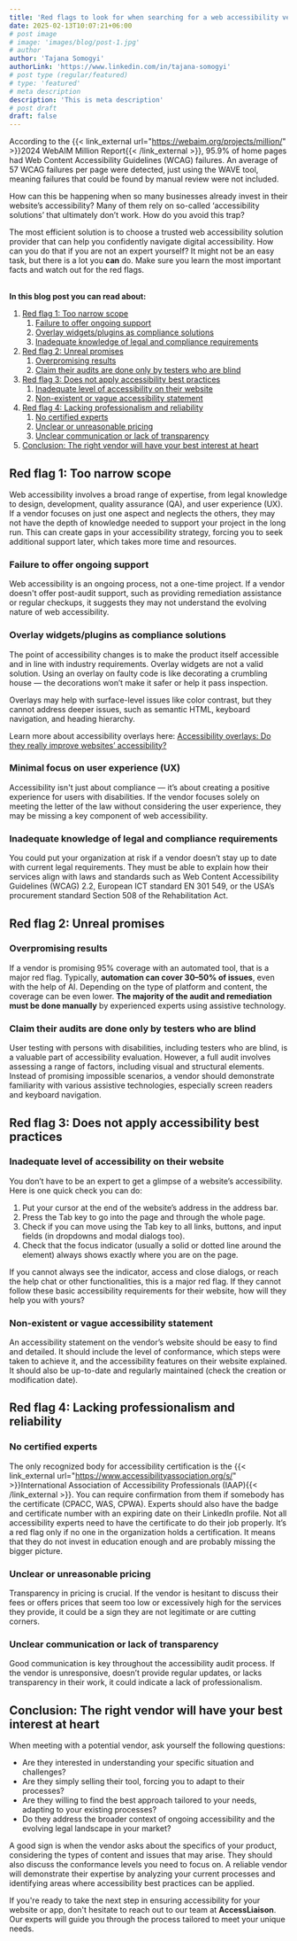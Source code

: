 ```yaml
---
title: 'Red flags to look for when searching for a web accessibility vendor'
date: 2025-02-13T10:07:21+06:00
# post image
# image: 'images/blog/post-1.jpg'
# author
author: 'Tajana Somogyi'
authorLink: 'https://www.linkedin.com/in/tajana-somogyi'
# post type (regular/featured)
# type: 'featured'
# meta description
description: 'This is meta description'
# post draft
draft: false
---
```



​​According to the {{< link_external url="https://webaim.org/projects/million/" >}}2024 WebAIM Million Report{{< /link_external >}}, 95.9% of home pages had Web Content Accessibility Guidelines (WCAG) failures. An average of 57 WCAG failures per page were detected, just using the WAVE tool, meaning failures that could be found by manual review were not included.

How can this be happening when so many businesses already invest in their website’s accessibility? Many of them rely on so-called ‘accessibility solutions’ that ultimately don’t work. How do you avoid this trap?

The most efficient solution is to choose a trusted web accessibility solution provider that can help you confidently navigate digital accessibility. How can you do that if you are not an expert yourself? It might not be an easy task, but there is a lot you **can** do. Make sure you learn the most important facts and watch out for the red flags.

\
**In this blog post you can read about:** 
1. [Red flag 1: Too narrow scope](#red-flag-1-too-narrow-scope)
    1. [Failure to offer ongoing support](#failure-to-offer-ongoing-support)
    1. [Overlay widgets/plugins as compliance solutions](#overlay-widgetsplugins-as-compliance-solutions)
    1. [Inadequate knowledge of legal and compliance requirements](#inadequate-knowledge-of-legal-and-compliance-requirements)
1. [Red flag 2: Unreal promises](#red-flag-2-unreal-promises)
    1. [Overpromising results](#overpromising-results)
    1. [Claim their audits are done only by testers who are blind](#claim-their-audits-are-done-only-by-testers-who-are-blind)
1. [Red flag 3: Does not apply accessibility best practices](#red-flag-3-does-not-apply-accessibility-best-practices)
    1. [Inadequate level of accessibility on their website](#inadequate-level-of-accessibility-on-their-website)
    1. [Non-existent or vague accessibility statement](#non-existent-or-vague-accessibility-statement)
1. [Red flag 4: Lacking professionalism and reliability](#red-flag-4-lacking-professionalism-and-reliability)
    1. [No certified experts](#no-certified-experts)
    1. [Unclear or unreasonable pricing](#unclear-or-unreasonable-pricing)
    1. [Unclear communication or lack of transparency](#unclear-communication-or-lack-of-transparency)
1. [Conclusion: The right vendor will have your best interest at heart](#conclusion-the-right-vendor-will-have-your-best-interest-at-heart)
 



## Red flag 1: Too narrow scope 

Web accessibility involves a broad range of expertise, from legal knowledge to design, development, quality assurance (QA), and user experience (UX). If a vendor focuses on just one aspect and neglects the others, they may not have the depth of knowledge needed to support your project in the long run. This can create gaps in your accessibility strategy, forcing you to seek additional support later, which takes more time and resources.

### Failure to offer ongoing support 

Web accessibility is an ongoing process, not a one-time project. If a vendor doesn't offer post-audit support, such as providing remediation assistance or regular checkups, it suggests they may not understand the evolving nature of web accessibility.

### Overlay widgets/plugins as compliance solutions 

The point of accessibility changes is to make the product itself accessible and in line with industry requirements. Overlay widgets are not a valid solution. Using an overlay on faulty code is like decorating a crumbling house — the decorations won’t make it safer or help it pass inspection.

Overlays may help with surface-level issues like color contrast, but they cannot address deeper issues, such as semantic HTML, keyboard navigation, and heading hierarchy.

Learn more about accessibility overlays here: [Accessibility overlays: Do they really improve websites’ accessibility?](/blog/accessibility-overlays-do-they-really-improve-websites-accessibility/)
 
### Minimal focus on user experience (UX) 

Accessibility isn't just about compliance — it’s about creating a positive experience for users with disabilities. If the vendor focuses solely on meeting the letter of the law without considering the user experience, they may be missing a key component of web accessibility.

### Inadequate knowledge of legal and compliance requirements 

You could put your organization at risk if a vendor doesn’t stay up to date with current legal requirements. They must be able to explain how their services align with laws and standards such as Web Content Accessibility Guidelines (WCAG) 2.2, European ICT standard EN 301 549, or the USA’s procurement standard Section 508 of the Rehabilitation Act.


## Red flag 2: Unreal promises 

### Overpromising results 

If a vendor is promising 95% coverage with an automated tool, that is a major red flag. Typically, **automation can cover 30–50% of issues**, even with the help of AI. Depending on the type of platform and content, the coverage can be even lower. **The majority of the audit and remediation must be done manually** by experienced experts using assistive technology.

### Claim their audits are done only by testers who are blind 

User testing with persons with disabilities, including testers who are blind, is a valuable part of accessibility evaluation. However, a full audit involves assessing a range of factors, including visual and structural elements. Instead of promising impossible scenarios, a vendor should demonstrate familiarity with various assistive technologies, especially screen readers and keyboard navigation.

## Red flag 3: Does not apply accessibility best practices 

### Inadequate level of accessibility on their website 

You don’t have to be an expert to get a glimpse of a website’s accessibility. Here is one quick check you can do: 

1. Put your cursor at the end of the website’s address in the address bar.   
2. Press the Tab key to go into the page and through the whole page.   
3. Check if you can move using the Tab key to all links, buttons, and input fields (in dropdowns and modal dialogs too).   
4. Check that the focus indicator (usually a solid or dotted line around the element) always shows exactly where you are on the page. 

If you cannot always see the indicator, access and close dialogs, or reach the help chat or other functionalities, this is a major red flag. If they cannot follow these basic accessibility requirements for their website, how will they help you with yours?

### Non-existent or vague accessibility statement 

An accessibility statement on the vendor’s website should be easy to find and detailed. It should include the level of conformance, which steps were taken to achieve it, and the accessibility features on their website explained. It should also be up-to-date and regularly maintained (check the creation or modification date).

## Red flag 4: Lacking professionalism and reliability 

### No certified experts 

The only recognized body for accessibility certification is the {{< link_external url="https://www.accessibilityassociation.org/s/" >}}International Association of Accessibility Professionals (IAAP){{< /link_external >}}. You can require confirmation from them if somebody has the certificate (CPACC, WAS, CPWA). Experts should also have the badge and certificate number with an expiring date on their LinkedIn profile. Not all accessibility experts need to have the certificate to do their job properly. It’s a red flag only if no one in the organization holds a certification. It means that they do not invest in education enough and are probably missing the bigger picture.

### Unclear or unreasonable pricing 

Transparency in pricing is crucial. If the vendor is hesitant to discuss their fees or offers prices that seem too low or excessively high for the services they provide, it could be a sign they are not legitimate or are cutting corners.

### Unclear communication or lack of transparency 

Good communication is key throughout the accessibility audit process. If the vendor is unresponsive, doesn’t provide regular updates, or lacks transparency in their work, it could indicate a lack of professionalism.

## Conclusion: The right vendor will have your best interest at heart 

When meeting with a potential vendor, ask yourself the following questions:

* Are they interested in understanding your specific situation and challenges?  
* Are they simply selling their tool, forcing you to adapt to their processes?  
* Are they willing to find the best approach tailored to your needs, adapting to your existing processes?  
* Do they address the broader context of ongoing accessibility and the evolving legal landscape in your market?

A good sign is when the vendor asks about the specifics of your product, considering the types of content and issues that may arise. They should also discuss the conformance levels you need to focus on. A reliable vendor will demonstrate their expertise by analyzing your current processes and identifying areas where accessibility best practices can be applied.

If you're ready to take the next step in ensuring accessibility for your website or app, don't hesitate to reach out to our team at **AccessLiaison**. Our experts will guide you through the process tailored to meet your unique needs. 

